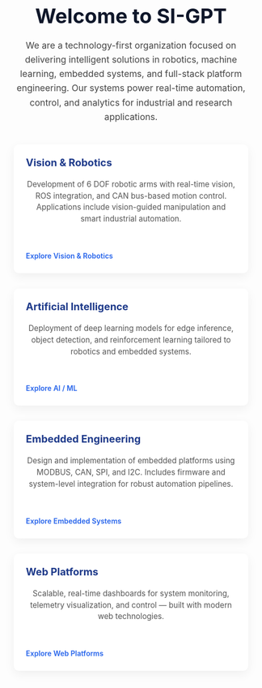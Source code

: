 <style>
  .section {
    max-width: 960px;
    margin: 0 auto;
    padding: 40px 20px;
    font-family: 'Inter', sans-serif;
  }
  .section h1 {
    font-size: 2.5rem;
    color: #0f172a;
    margin-bottom: 20px;
    text-align: center;
  }
  .section p {
    font-size: 1.1rem;
    color: #444;
    text-align: center;
    margin-bottom: 40px;
    line-height: 1.6;
  }
  .grid {
    display: grid;
    grid-template-columns: repeat(auto-fit, minmax(280px, 1fr));
    gap: 30px;
  }
  .card {
    background: #ffffff;
    padding: 24px;
    border-radius: 10px;
    box-shadow: 0 6px 20px rgba(0, 0, 0, 0.06);
    transition: all 0.3s ease;
  }
  .card h3 {
    margin-top: 0;
    color: #1e3a8a;
    font-size: 1.25rem;
  }
  .card p {
    color: #555;
    font-size: 0.95rem;
    line-height: 1.5;
  }
  .card a {
    display: inline-block;
    margin-top: 12px;
    color: #2563eb;
    font-weight: 600;
    text-decoration: none;
    border-bottom: 2px solid transparent;
  }
  .card a:hover {
    border-color: #2563eb;
  }
</style><div class="section">
  <h1>Welcome to SI-GPT</h1>
  <p>
    We are a technology-first organization focused on delivering intelligent solutions in robotics, machine learning, embedded systems, and full-stack platform engineering. Our systems power real-time automation, control, and analytics for industrial and research applications.
  </p>  <div class="grid">
    <div class="card">
      <h3>Vision & Robotics</h3>
      <p>Development of 6 DOF robotic arms with real-time vision, ROS integration, and CAN bus-based motion control. Applications include vision-guided manipulation and smart industrial automation.</p>
      <a href="projects/vision-robotics.md">Explore Vision & Robotics</a>
    </div>
    <div class="card">
      <h3>Artificial Intelligence</h3>
      <p>Deployment of deep learning models for edge inference, object detection, and reinforcement learning tailored to robotics and embedded systems.</p>
      <a href="projects/ai-ml.md">Explore AI / ML</a>
    </div>
    <div class="card">
      <h3>Embedded Engineering</h3>
      <p>Design and implementation of embedded platforms using MODBUS, CAN, SPI, and I2C. Includes firmware and system-level integration for robust automation pipelines.</p>
      <a href="projects/embedded.md">Explore Embedded Systems</a>
    </div>
    <div class="card">
      <h3>Web Platforms</h3>
      <p>Scalable, real-time dashboards for system monitoring, telemetry visualization, and control — built with modern web technologies.</p>
      <a href="projects/web.md">Explore Web Platforms</a>
    </div>
  </div>
</div>
